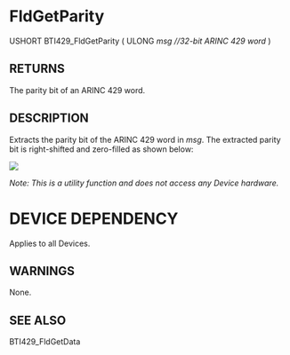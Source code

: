 # **FldGetParity**

USHORT BTI429\_FldGetParity ( ULONG *msg //32-bit ARINC 429 word* )

## **RETURNS**

The parity bit of an ARINC 429 word.

## **DESCRIPTION**

Extracts the parity bit of the ARINC 429 word in *msg*. The extracted parity bit is right-shifted and zero-filled as shown below:

![](_page_0_Figure_8.jpeg)

*Note: This is a utility function and does not access any Device hardware.*

# **DEVICE DEPENDENCY**

Applies to all Devices.

## **WARNINGS**

None.

## **SEE ALSO**

BTI429\_FldGetData